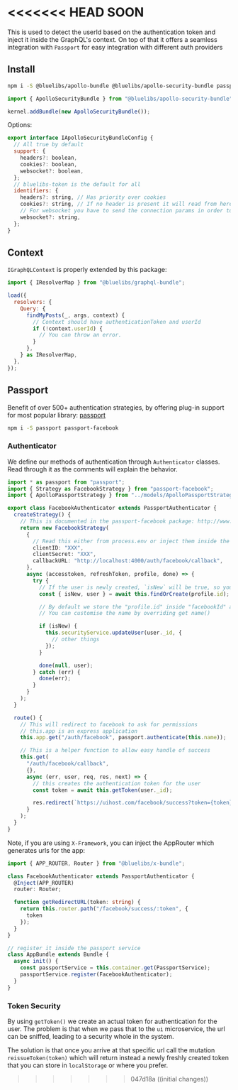 <<<<<<< HEAD
SOON
=======
This is used to detect the userId based on the authentication token and inject it inside the GraphQL's context. On top of that it offers a seamless integration with `Passport` for easy integration with different auth providers

## Install

```bash
npm i -S @bluelibs/apollo-bundle @bluelibs/apollo-security-bundle passport
```

```typescript
import { ApolloSecurityBundle } from "@bluelibs/apollo-security-bundle";

kernel.addBundle(new ApolloSecurityBundle());
```

Options:

```js
export interface IApolloSecurityBundleConfig {
  // All true by default
  support: {
    headers?: boolean,
    cookies?: boolean,
    websocket?: boolean,
  };
  // bluelibs-token is the default for all
  identifiers: {
    headers?: string, // Has priority over cookies
    cookies?: string, // If no header is present it will read from here
    // For websocket you have to send the connection params in order to work
    websocket?: string,
  };
}
```

## Context

`IGraphQLContext` is properly extended by this package:

```js
import { IResolverMap } from "@bluelibs/graphql-bundle";

load({
  resolvers: {
    Query: {
      findMyPosts(_, args, context) {
        // Context should have authenticationToken and userId
        if (!context.userId) {
          // You can throw an error.
        }
      },
    } as IResolverMap,
  },
});
```

## Passport

Benefit of over 500+ authentication strategies, by offering plug-in support for most popular library: [passport](http://www.passportjs.org/)

```bash
npm i -S passport passport-facebook
```

### Authenticator

We define our methods of authentication through `Authenticator` classes. Read through it as the comments will explain the behavior.

```ts title="services/authenticators/FacebookAuthenticator.ts"
import * as passport from "passport";
import { Strategy as FacebookStrategy } from "passport-facebook";
import { ApolloPassportStrategy } from "../models/ApolloPassportStrategy";

export class FacebookAuthenticator extends PassportAuthenticator {
  createStrategy() {
    // This is documented in the passport-facebook package: http://www.passportjs.org/docs/facebook/
    return new FacebookStrategy(
      {
        // Read this either from process.env or inject them inside the classes
        clientID: "XXX",
        clientSecret: "XXX",
        callbackURL: "http://localhost:4000/auth/facebook/callback",
      },
      async (accesstoken, refreshToken, profile, done) => {
        try {
          // If the user is newly created, `isNew` will be true, so you can adapt the profile
          const { isNew, user } = await this.findOrCreate(profile.id);

          // By default we store the "profile.id" inside "facebookId" at user level which is derived from strategy name
          // You can customise the name by overriding get name()

          if (isNew) {
            this.securityService.updateUser(user._id, {
              // other things
            });
          }

          done(null, user);
        } catch (err) {
          done(err);
        }
      }
    );
  }

  route() {
    // This will redirect to facebook to ask for permissions
    // this.app is an express application
    this.app.get("/auth/facebook", passport.authenticate(this.name));

    // This is a helper function to allow easy handle of success
    this.get(
      "/auth/facebook/callback",
      {},
      async (err, user, req, res, next) => {
        // this creates the authentication token for the user
        const token = await this.getToken(user._id);

        res.redirect(`https://uihost.com/facebook/success?token={token}`);
      }
    );
  }
}
```

Note, if you are using `X-Framework`, you can inject the AppRouter which generates urls for the app:

```ts
import { APP_ROUTER, Router } from "@bluelibs/x-bundle";

class FacebookAuthenticator extends PassportAuthenticator {
  @Inject(APP_ROUTER)
  router: Router;

  function getRedirectURL(token: string) {
    return this.router.path("/facebook/success/:token", {
      token
    });
  }
}
```

```ts
// register it inside the passport service
class AppBundle extends Bundle {
  async init() {
    const passportService = this.container.get(PassportService);
    passportService.register(FacebookAuthenticator);
  }
}
```

### Token Security

By using `getToken()` we create an actual token for authentication for the user. The problem is that when we pass that to the `ui` microservice, the url can be sniffed, leading to a security whole in the system.

The solution is that once you arrive at that specific url call the mutation `reissueToken(token)` which will return instead a newly freshly created token that you can store in `localStorage` or where you prefer.
>>>>>>> 047d18a ((initial changes))
